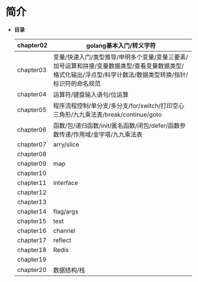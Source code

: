 # 简介
- **目录**

  | chapter02 |golang基本入门/转义字符            |
  | --------- | ---------- |
  | chapter03 |变量/快速入门/类型推导/申明多个变量/变量三要素/加号运算和拼接/变量数据类型/查看变量数据类型/格式化输出/浮点型/科学计数法/数据类型转换/指针/标识符的命名规范         |
  | chapter04 |运算符/键盘输入语句/位运算            |
  | chapter05 |程序流程控制/单分支/多分支/for/switch/打印空心三角形/九九乘法表/break/continue/goto     |
  | chapter06 |函数/包/递归函数/init/匿名函数/闭包/defer/函数参数传递/作用域/金字塔/九九乘法表     |
  | chapter07 | arry/slice |
  | chapter08 |            |
  | chapter09 | map        |
  | chapter10 |            |
  | chapter11 | interface  |
  | chapter12 |            |
  | chapter13 |            |
  | chapter14 | flag/args  |
  | chapter15 | test       |
  | chapter16 | channel    |
  | chapter17 | reflect    |
  | chapter18 | Redis      |
  | chapter19 |            |
  | chapter20 | 数据结构/栈       |